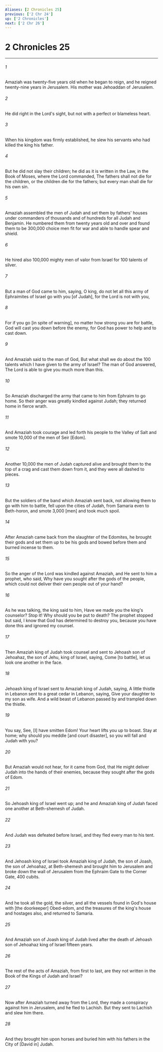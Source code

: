 ```yaml
---
Aliases: [2 Chronicles 25]
previous: ['2 Chr 24']
up: ['2 Chronicles']
next: ['2 Chr 26']
---
```

# 2 Chronicles 25

***


###### 1 


Amaziah was twenty-five years old when he began to reign, and he reigned twenty-nine years in Jerusalem. His mother was Jehoaddan of Jerusalem. 


###### 2 


He did right in the Lord's sight, but not with a perfect or blameless heart. 


###### 3 


When his kingdom was firmly established, he slew his servants who had killed the king his father. 


###### 4 


But he did not slay their children; he did as it is written in the Law, in the Book of Moses, where the Lord commanded, The fathers shall not die for the children, or the children die for the fathers; but every man shall die for his own sin. 


###### 5 


Amaziah assembled the men of Judah and set them by fathers' houses under commanders of thousands and of hundreds for all Judah and Benjamin. He numbered them from twenty years old and over and found them to be 300,000 choice men fit for war and able to handle spear and shield. 


###### 6 


He hired also 100,000 mighty men of valor from Israel for 100 talents of silver. 


###### 7 


But a man of God came to him, saying, O king, do not let all this army of Ephraimites of Israel go with you [of Judah], for the Lord is not with you, 


###### 8 


For if you go [in spite of warning], no matter how strong you are for battle, God will cast you down before the enemy, for God has power to help and to cast down. 


###### 9 


And Amaziah said to the man of God, But what shall we do about the 100 talents which I have given to the army of Israel? The man of God answered, The Lord is able to give you much more than this. 


###### 10 


So Amaziah discharged the army that came to him from Ephraim to go home. So their anger was greatly kindled against Judah; they returned home in fierce wrath. 


###### 11 


And Amaziah took courage and led forth his people to the Valley of Salt and smote 10,000 of the men of Seir [Edom]. 


###### 12 


Another 10,000 the men of Judah captured alive and brought them to the top of a crag and cast them down from it, and they were all dashed to pieces. 


###### 13 


But the soldiers of the band which Amaziah sent back, not allowing them to go with him to battle, fell upon the cities of Judah, from Samaria even to Beth-horon, and smote 3,000 [men] and took much spoil. 


###### 14 


After Amaziah came back from the slaughter of the Edomites, he brought their gods and set them up to be his gods and bowed before them and burned incense to them. 


###### 15 


So the anger of the Lord was kindled against Amaziah, and He sent to him a prophet, who said, Why have you sought after the gods of the people, which could not deliver their own people out of your hand? 


###### 16 


As he was talking, the king said to him, Have we made you the king's counselor? Stop it! Why should you be put to death? The prophet stopped but said, I know that God has determined to destroy you, because you have done this and ignored my counsel. 


###### 17 


Then Amaziah king of Judah took counsel and sent to Jehoash son of Jehoahaz, the son of Jehu, king of Israel, saying, Come [to battle], let us look one another in the face. 


###### 18 


Jehoash king of Israel sent to Amaziah king of Judah, saying, A little thistle in Lebanon sent to a great cedar in Lebanon, saying, Give your daughter to my son as wife. And a wild beast of Lebanon passed by and trampled down the thistle. 


###### 19 


You say, See, [I] have smitten Edom! Your heart lifts you up to boast. Stay at home; why should you meddle [and court disaster], so you will fall and Judah with you? 


###### 20 


But Amaziah would not hear, for it came from God, that He might deliver Judah into the hands of their enemies, because they sought after the gods of Edom. 


###### 21 


So Jehoash king of Israel went up; and he and Amaziah king of Judah faced one another at Beth-shemesh of Judah. 


###### 22 


And Judah was defeated before Israel, and they fled every man to his tent. 


###### 23 


And Jehoash king of Israel took Amaziah king of Judah, the son of Joash, the son of Jehoahaz, at Beth-shemesh and brought him to Jerusalem and broke down the wall of Jerusalem from the Ephraim Gate to the Corner Gate, 400 cubits. 


###### 24 


And he took all the gold, the silver, and all the vessels found in God's house with [the doorkeeper] Obed-edom, and the treasures of the king's house and hostages also, and returned to Samaria. 


###### 25 


And Amaziah son of Joash king of Judah lived after the death of Jehoash son of Jehoahaz king of Israel fifteen years. 


###### 26 


The rest of the acts of Amaziah, from first to last, are they not written in the Book of the Kings of Judah and Israel? 


###### 27 


Now after Amaziah turned away from the Lord, they made a conspiracy against him in Jerusalem, and he fled to Lachish. But they sent to Lachish and slew him there. 


###### 28 


And they brought him upon horses and buried him with his fathers in the City of [David in] Judah.
